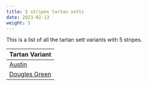 ```yaml
---
title: 5 stripes tartan setts
date: 2023-02-13
weight: 5
---
```

This is a list of all the tartan sett variants with 5 stripes.

| Tartan Variant |
|---------------|
| [Austin](/tartans/db/4/k4/db4/g9/k/2/)||
| [Dougles Green](/tartans/k/8/b4/dg16/db16/n/2/)||
